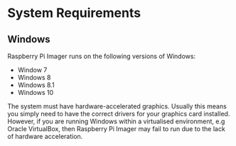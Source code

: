 # System Requirements
## Windows
Raspberry Pi Imager runs on the following versions of Windows:

- Window 7
- Windows 8
- Windows 8.1
- Windows 10

The system must have hardware-accelerated graphics. 
Usually this means you simply need to have the correct drivers for your graphics card installed.
However, if you are running Windows within a virtualised environment, e.g Oracle VirtualBox, 
then Raspberry Pi Imager may fail to run due to the lack of hardware acceleration.
